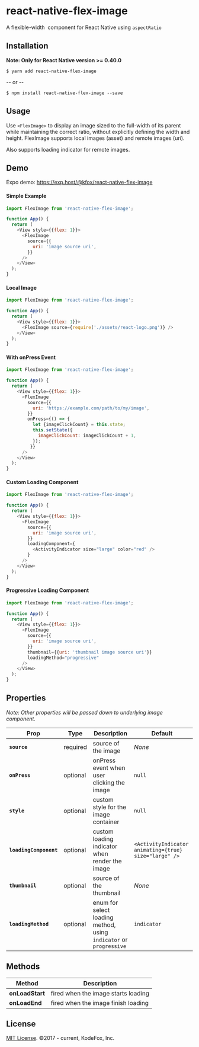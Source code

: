 # react-native-flex-image

A flexible-width <Image> component for React Native using `aspectRatio`

## Installation

**Note: Only for React Native version >= 0.40.0**

```
$ yarn add react-native-flex-image
```

 -- or --

 ```
 $ npm install react-native-flex-image --save
 ```

## Usage

Use `<FlexImage>` to display an image sized to the full-width of its parent while maintaining the correct ratio, without explicitly defining the width and height. FlexImage supports local images (asset) and remote images (uri).

Also supports loading indicator for remote images.

## Demo

Expo demo: https://exp.host/@kfox/react-native-flex-image

#### Simple Example

```js
import FlexImage from 'react-native-flex-image';

function App() {
  return (
    <View style={{flex: 1}}>
      <FlexImage
        source={{
          uri: 'image source uri',
        }}
      />
    </View>
  );
}
```

#### Local Image
```js
import FlexImage from 'react-native-flex-image';

function App() {
  return (
    <View style={{flex: 1}}>
      <FlexImage source={require('./assets/react-logo.png')} />
    </View>
  );
}
```

#### With onPress Event
```js
import FlexImage from 'react-native-flex-image';

function App() {
  return (
    <View style={{flex: 1}}>
      <FlexImage
        source={{
          uri: 'https://example.com/path/to/my/image',
        }}
        onPress={() => {
          let {imageClickCount} = this.state;
          this.setState({
            imageClickCount: imageClickCount + 1,
          });
         }}
      />
    </View>
  );
}
```

#### Custom Loading Component
```js
import FlexImage from 'react-native-flex-image';

function App() {
  return (
    <View style={{flex: 1}}>
      <FlexImage
        source={{
          uri: 'image source uri',
        }}
        loadingComponent={
          <ActivityIndicator size="large" color="red" />
        }
      />
    </View>
  );
}
```

#### Progressive Loading Component
```js
import FlexImage from 'react-native-flex-image';

function App() {
  return (
    <View style={{flex: 1}}>
      <FlexImage
        source={{
          uri: 'image source uri',
        }}
        thumbnail={{uri: 'thumbnail image source uri'}}
        loadingMethod="progressive"
      />
    </View>
  );
}
```

## Properties
*Note: Other properties will be passed down to underlying image component.*

| Prop | Type | Description | Default |
|---|---|---|---|
|**`source`**|required|source of the image|*None*|
|**`onPress`**|optional|onPress event when user clicking the image|`null`|
|**`style`**|optional|custom style for the image container |`null`|
|**`loadingComponent`**|optional|custom loading indicator when render the image |`<ActivityIndicator animating={true} size="large" />`|
|**`thumbnail`**|optional|source of the thumbnail|*None*|
|**`loadingMethod`**|optional|enum for select loading method, using `indicator` or `progressive`|`indicator`|

## Methods

| Method | Description |
|---|---|
|**onLoadStart**|fired when the image starts loading|
|**onLoadEnd**|fired when the image finish loading|


## License

[MIT License](http://opensource.org/licenses/mit-license.html). ©2017 - current, KodeFox, Inc.
